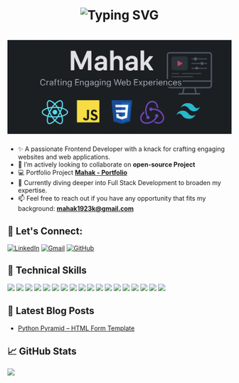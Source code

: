 <h1 align='center'>
<img src="https://readme-typing-svg.demolab.com?font=Fira+Code&weight=600&size=22&pause=1000&color=3F00F7&random=false&width=535&lines=%E2%9C%A8+Hey%2C+I'm+Mahak.+You+are+Welcome!+%F0%9F%8C%9F" alt="Typing SVG" />
</h1>

<h1 align='center'>
  <img src="./banner.png" alt="Banner" />
</h1>

- ✨ A passionate Frontend Developer with a knack for crafting engaging websites and web applications.
- 🔎 I’m actively looking to collaborate on **open-source Project**
- 💻 Portfolio Project **[Mahak - Portfolio](https://mahak.netlify.app/)**
- 🌱 Currently diving deeper into Full Stack Development to broaden my expertise.
- 📫 Feel free to reach out if you have any opportunity that fits my background: **mahak1923k@gmail.com**

## 🔰 Let's Connect:

[![LinkedIn](https://img.shields.io/badge/LinkedIn-0A66C2?style=for-the-badge&logo=linkedin&logoColor=white)](https://www.linkedin.com/in/mahak-k-100971232/)  [![Gmail](https://img.shields.io/badge/Gmail-D14836?style=for-the-badge&logo=gmail&logoColor=white)](mailto:mahak1923k@gmail.com)  [![GitHub](https://img.shields.io/badge/GitHub-181717?style=for-the-badge&logo=github&logoColor=white)](https://github.com/mahak-23)  
  
## 💼 Technical Skills

<img src='https://img.shields.io/badge/-Python-003B57?style=for-the-badge&logo=Python&logoColor=white'> <img src='https://img.shields.io/badge/-React-61DAFB?style=for-the-badge&logo=React&logoColor=black'> <img src='https://img.shields.io/badge/-Redux-764ABC?style=for-the-badge&logo=Redux&logoColor=white'> <img src='https://img.shields.io/badge/-Redux%20Toolkit-764ABC?style=for-the-badge&logo=Redux&logoColor=white'> <img src='https://img.shields.io/badge/-JavaScript-F7DF1E?style=for-the-badge&logo=JavaScript&logoColor=black'> <img src='https://img.shields.io/badge/-HTML5-E34F26?style=for-the-badge&logo=HTML5&logoColor=white'> <img src='https://img.shields.io/badge/-CSS3-1572B6?style=for-the-badge&logo=CSS3&logoColor=white'> <img src='https://img.shields.io/badge/-Bootstrap-7952B3?style=for-the-badge&logo=Bootstrap&logoColor=white'> <img src='https://img.shields.io/badge/-TailwindCSS-06B6D4?style=for-the-badge&logo=tailwindcss&logoColor=white'> <img src='https://img.shields.io/badge/-Parcel-CB3837?style=for-the-badge&logo=Parcel&logoColor=white'> <img src='https://img.shields.io/badge/-Postman-FF6C37?style=for-the-badge&logo=Postman&logoColor=white'> <img src='https://img.shields.io/badge/-SQL-003B57?style=for-the-badge&logo=MySQL&logoColor=white'> <img src='https://img.shields.io/badge/-MongoDb-003B57?style=for-the-badge&logo=MongoDB&logoColor=white'> <img src='https://img.shields.io/badge/-Figma-F24E1E?style=for-the-badge&logo=Figma&logoColor=white'> <img src='https://img.shields.io/badge/-NPM-CB3837?style=for-the-badge&logo=NPM&logoColor=white'> <img src='https://img.shields.io/badge/-Netlify-00C7B7?style=for-the-badge&logo=netlify&logoColor=white'> <img src='https://img.shields.io/badge/-Git-F05032?style=for-the-badge&logo=Git&logoColor=white'> <img src='https://img.shields.io/badge/-GitHub-181717?style=for-the-badge&logo=GitHub&logoColor=white'>

## 📝 Latest Blog Posts
- [Python Pyramid – HTML Form Template](https://www.geeksforgeeks.org/python-pyramid-html-form-template)
  
## 📈 GitHub Stats 
<p align='start'>
<!--- <img src='https://github-readme-streak-stats.herokuapp.com/?user=mahak-23&theme=radical'> --->
<img src='https://github-readme-stats.vercel.app/api/top-langs/?username=mahak-23&layout=compact&theme=radical'>
</p>

